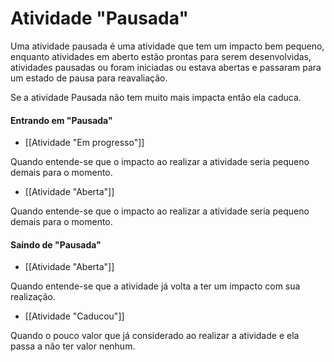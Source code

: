 # Atividade "Pausada"

Uma atividade pausada é uma atividade que tem um impacto bem pequeno, enquanto atividades em aberto estão prontas para serem desenvolvidas, atividades pausadas ou foram iniciadas ou estava abertas e passaram para um estado de pausa para reavaliação.

Se a atividade Pausada não tem muito mais impacta então ela caduca.

#### Entrando em "Pausada"

- [[Atividade "Em progresso"]]

Quando entende-se que o impacto ao realizar a atividade seria pequeno demais para o momento.

- [[Atividade "Aberta"]]

Quando entende-se que o impacto ao realizar a atividade seria pequeno demais para o momento.

#### Saindo de "Pausada"

- [[Atividade "Aberta"]]

Quando entende-se que a atividade já volta a ter um impacto com sua realização.

- [[Atividade "Caducou"]]

Quando o pouco valor que já considerado ao realizar a atividade e ela passa a não ter valor nenhum.